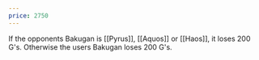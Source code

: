 ```yaml
---
price: 2750
---
```

If the opponents Bakugan is [[Pyrus]], [[Aquos]] or [[Haos]], it loses 200 G's. Otherwise the users Bakugan loses 200 G's.